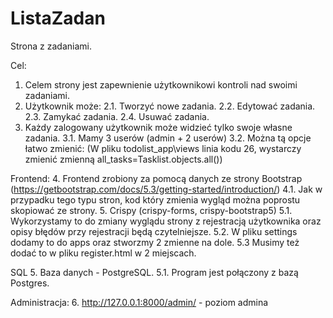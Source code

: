 # ListaZadan
Strona z zadaniami.

Cel:
1. Celem strony jest zapewnienie użytkownikowi kontroli nad swoimi zadaniami.
2. Użytkownik może:
2.1. Tworzyć nowe zadania.
2.2. Edytować zadania.
2.3. Zamykać zadania.
2.4. Usuwać zadania.
3. Każdy zalogowany użytkownik może widzieć tylko swoje własne zadania.
3.1. Mamy 3 userów (admin + 2 userów)
3.2. Można tą opcje łatwo zmienić:
(W pliku todolist_app\views linia kodu 26, wystarczy zmienić zmienną all_tasks=Tasklist.objects.all())

Frontend:
4. Frontend zrobiony za pomocą danych ze strony Bootstrap (https://getbootstrap.com/docs/5.3/getting-started/introduction/)
4.1. Jak w przypadku tego typu stron, kod który zmienia wygląd można poprostu skopiować ze strony.
5. Crispy (crispy-forms, crispy-bootstrap5)
5.1. Wykorzystamy to do zmiany wyglądu strony z rejestracją użytkownika oraz opisy błędów przy rejestracji będą czytelniejsze.
5.2. W pliku settings dodamy to do apps oraz stworzmy 2 zmienne na dole.
5.3 Musimy też dodać to w pliku register.html w 2 miejscach.

SQL
5. Baza danych - PostgreSQL.
5.1. Program jest połączony z bazą Postgres.

Administracja:
6. http://127.0.0.1:8000/admin/ - poziom admina
